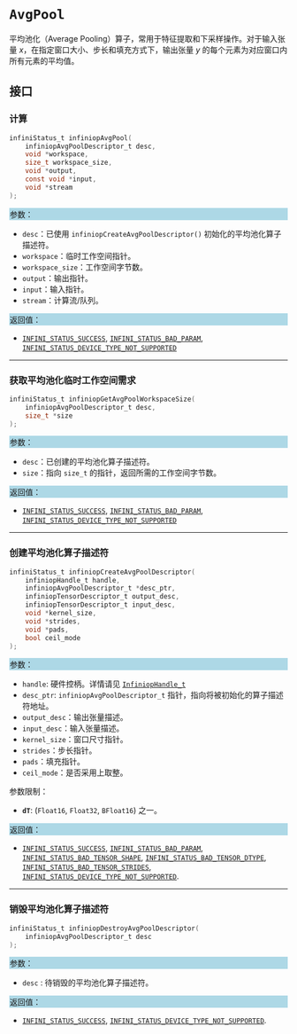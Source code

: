 # `AvgPool`

平均池化（Average Pooling）算子，常用于特征提取和下采样操作。对于输入张量 $x$，在指定窗口大小、步长和填充方式下，输出张量 $y$ 的每个元素为对应窗口内所有元素的平均值。

## 接口

### 计算

```c
infiniStatus_t infiniopAvgPool(
    infiniopAvgPoolDescriptor_t desc,
    void *workspace,
    size_t workspace_size,
    void *output,
    const void *input,
    void *stream
);
```

<div style="background-color: lightblue; padding: 1px;"> 参数： </div>

- `desc`：已使用 `infiniopCreateAvgPoolDescriptor()` 初始化的平均池化算子描述符。
- `workspace`：临时工作空间指针。
- `workspace_size`：工作空间字节数。
- `output`：输出指针。
- `input`：输入指针。
- `stream`：计算流/队列。

<div style="background-color: lightblue; padding: 1px;">  返回值：</div>

- [`INFINI_STATUS_SUCCESS`], [`INFINI_STATUS_BAD_PARAM`], [`INFINI_STATUS_DEVICE_TYPE_NOT_SUPPORTED`]

---

### 获取平均池化临时工作空间需求

```c
infiniStatus_t infiniopGetAvgPoolWorkspaceSize(
    infiniopAvgPoolDescriptor_t desc,
    size_t *size
);
```

<div style="background-color: lightblue; padding: 1px;"> 参数：</div>

- `desc`：已创建的平均池化算子描述符。
- `size`：指向 `size_t` 的指针，返回所需的工作空间字节数。

<div style="background-color: lightblue; padding: 1px;"> 返回值：</div>

- [`INFINI_STATUS_SUCCESS`], [`INFINI_STATUS_BAD_PARAM`], [`INFINI_STATUS_DEVICE_TYPE_NOT_SUPPORTED`]

---

### 创建平均池化算子描述符

```c
infiniStatus_t infiniopCreateAvgPoolDescriptor(
    infiniopHandle_t handle,
    infiniopAvgPoolDescriptor_t *desc_ptr,
    infiniopTensorDescriptor_t output_desc,
    infiniopTensorDescriptor_t input_desc,
    void *kernel_size,
    void *strides,
    void *pads,
    bool ceil_mode
);
```

<div style="background-color: lightblue; padding: 1px;"> 参数：</div>

- `handle`: 硬件控柄。详情请见 [`InfiniopHandle_t`]
- `desc_ptr`: `infiniopAvgPoolDescriptor_t` 指针，指向将被初始化的算子描述符地址。
- `output_desc`：输出张量描述。
- `input_desc`：输入张量描述。
- `kernel_size`：窗口尺寸指针。
- `strides`：步长指针。
- `pads`：填充指针。
- `ceil_mode`：是否采用上取整。

参数限制：

- **`dT`**:  (`Float16`, `Float32`, `BFloat16`) 之一。

<div style="background-color: lightblue; padding: 1px;"> 返回值：</div>

- [`INFINI_STATUS_SUCCESS`], [`INFINI_STATUS_BAD_PARAM`],  [`INFINI_STATUS_BAD_TENSOR_SHAPE`], [`INFINI_STATUS_BAD_TENSOR_DTYPE`], [`INFINI_STATUS_BAD_TENSOR_STRIDES`], [`INFINI_STATUS_DEVICE_TYPE_NOT_SUPPORTED`].

---

### 销毁平均池化算子描述符

```c
infiniStatus_t infiniopDestroyAvgPoolDescriptor(
    infiniopAvgPoolDescriptor_t desc
);
```

<div style="background-color: lightblue; padding: 1px;"> 参数： </div>

- `desc`
     : 待销毁的平均池化算子描述符。

<div style="background-color: lightblue; padding: 1px;"> 返回值： </div>

- [`INFINI_STATUS_SUCCESS`], [`INFINI_STATUS_DEVICE_TYPE_NOT_SUPPORTED`].

<!-- 链接 -->
[`InfiniopHandle_t`]: /infiniop/handle/README.md

[`INFINI_STATUS_SUCCESS`]: /common/status/README.md#INFINI_STATUS_SUCCESS
[`INFINI_STATUS_BAD_PARAM`]: /common/status/README.md#INFINI_STATUS_BAD_PARAM
[`INFINI_STATUS_DEVICE_TYPE_NOT_SUPPORTED`]: /common/status/README.md#INFINI_STATUS_DEVICE_TYPE_NOT_SUPPORTED
[`INFINI_STATUS_BAD_TENSOR_SHAPE`]: /common/status/README.md#INFINI_STATUS_BAD_TENSOR_SHAPE
[`INFINI_STATUS_BAD_TENSOR_DTYPE`]: /common/status/README.md#INFINI_STATUS_BAD_TENSOR_DTYPE
[`INFINI_STATUS_BAD_TENSOR_STRIDES`]: /common/status/README.md#INFINI_STATUS_BAD_TENSOR_STRIDES
